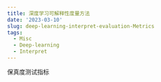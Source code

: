 ```yaml
---
title: 深度学习可解释性度量方法
date: '2023-03-10'
slug: deep-learning-interpret-evaluation-Metrics
tags:
  - Misc
  - Deep-learning
  - Interpret
---
```



保真度测试指标